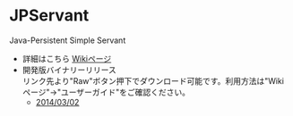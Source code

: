 JPServant
=========

Java-Persistent Simple Servant

* 詳細はこちら
[Wikiページ](https://github.com/tk0927/jpservant/wiki) 
* 開発版バイナリーリリース  
リンク先より"Raw"ボタン押下でダウンロード可能です。利用方法は"Wikiページ"→"ユーザーガイド"をご確認ください。
    * [2014/03/02](https://github.com/tk0927/jpservant/blob/gh-pages/jpservant-core/binary/jpservant-webapp.war)  
